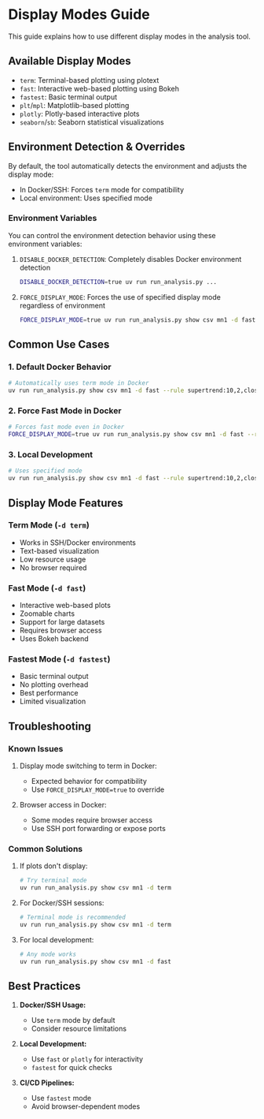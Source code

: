 # Display Modes Guide

This guide explains how to use different display modes in the analysis tool.

## Available Display Modes

- `term`: Terminal-based plotting using plotext
- `fast`: Interactive web-based plotting using Bokeh
- `fastest`: Basic terminal output
- `plt`/`mpl`: Matplotlib-based plotting
- `plotly`: Plotly-based interactive plots
- `seaborn`/`sb`: Seaborn statistical visualizations

## Environment Detection & Overrides

By default, the tool automatically detects the environment and adjusts the display mode:

- In Docker/SSH: Forces `term` mode for compatibility
- Local environment: Uses specified mode

### Environment Variables

You can control the environment detection behavior using these environment variables:

1. `DISABLE_DOCKER_DETECTION`: Completely disables Docker environment detection
   ```bash
   DISABLE_DOCKER_DETECTION=true uv run run_analysis.py ...
   ```

2. `FORCE_DISPLAY_MODE`: Forces the use of specified display mode regardless of environment
   ```bash
   FORCE_DISPLAY_MODE=true uv run run_analysis.py show csv mn1 -d fast
   ```

## Common Use Cases

### 1. Default Docker Behavior
```bash
# Automatically uses term mode in Docker
uv run run_analysis.py show csv mn1 -d fast --rule supertrend:10,2,close
```

### 2. Force Fast Mode in Docker
```bash
# Forces fast mode even in Docker
FORCE_DISPLAY_MODE=true uv run run_analysis.py show csv mn1 -d fast --rule supertrend:10,2,close
```

### 3. Local Development
```bash
# Uses specified mode
uv run run_analysis.py show csv mn1 -d fast --rule supertrend:10,2,close
```

## Display Mode Features

### Term Mode (`-d term`)
- Works in SSH/Docker environments
- Text-based visualization
- Low resource usage
- No browser required

### Fast Mode (`-d fast`)
- Interactive web-based plots
- Zoomable charts
- Support for large datasets
- Requires browser access
- Uses Bokeh backend

### Fastest Mode (`-d fastest`)
- Basic terminal output
- No plotting overhead
- Best performance
- Limited visualization

## Troubleshooting

### Known Issues

1. Display mode switching to term in Docker:
   - Expected behavior for compatibility
   - Use `FORCE_DISPLAY_MODE=true` to override

2. Browser access in Docker:
   - Some modes require browser access
   - Use SSH port forwarding or expose ports

### Common Solutions

1. If plots don't display:
   ```bash
   # Try terminal mode
   uv run run_analysis.py show csv mn1 -d term
   ```

2. For Docker/SSH sessions:
   ```bash
   # Terminal mode is recommended
   uv run run_analysis.py show csv mn1 -d term
   ```

3. For local development:
   ```bash
   # Any mode works
   uv run run_analysis.py show csv mn1 -d fast
   ```

## Best Practices

1. **Docker/SSH Usage:**
   - Use `term` mode by default
   - Consider resource limitations

2. **Local Development:**
   - Use `fast` or `plotly` for interactivity
   - `fastest` for quick checks

3. **CI/CD Pipelines:**
   - Use `fastest` mode
   - Avoid browser-dependent modes
